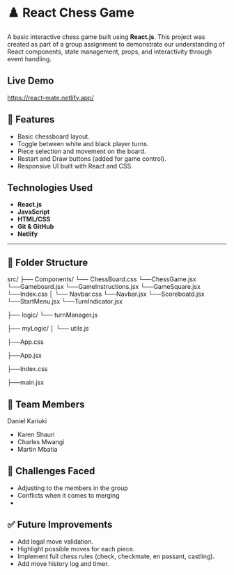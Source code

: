 # ♟️ React Chess Game

A basic interactive chess game built using **React.js**. This project was created as part of a group assignment to demonstrate our understanding of React components, state management, props, and interactivity through event handling.

## Live Demo
https://react-mate.netlify.app/

## 🧩 Features

- Basic chessboard layout.
- Toggle between white and black player turns.
- Piece selection and movement on the board.
- Restart and Draw buttons (added for game control).
- Responsive UI built with React and CSS.


##  Technologies Used

- **React.js**
- **JavaScript**
- **HTML/CSS**
- **Git & GitHub**
- **Netlify** 

---

## 📂 Folder Structure
src/
├── Components/
  └── ChessBoard.css
  └──ChessGame.jsx
  └──Gameboard.jsx
  └──GameInstructions.jsx
  └──GameSquare.jsx
  └──Index.css
│ └── Navbar.css
  └──Navbar.jsx
  └──Scoreboatd.jsx
  └──StartMenu.jsx
  └──TurnIndicator.jsx
   
├── logic/
  └── turnManager.js


├── myLogic/
│ └── utils.js

├──App.css

├──App.jsx

├──Index.css

├──main.jsx



## 👥 Team Members
  Daniel Kariuki
- Karen Shauri
- Charles Mwangi
- Martin Mbatia



## 🧠 Challenges Faced
- Adjusting to the members in the group
- Conflicts when it comes to merging
- 



## ✅ Future Improvements

- Add legal move validation.
- Highlight possible moves for each piece.
- Implement full chess rules (check, checkmate, en passant, castling).
- Add move history log and timer.


